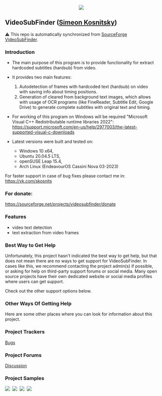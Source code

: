 <div align="center">
    <img src="https://a.fsdn.com/allura/p/videosubfinder/icon?1682935141?&w=90">
</div>

## VideoSubFinder ([Simeon Kosnitsky](https://sourceforge.net/u/skosnits/profile/))
⚠️ This repo is automatically synchronized from [SourceForge VideoSubFinder](https://videosubfinder.sourceforge.io/).


### Introduction
- The main purpose of this program is to provide functionality for extract hardcoded subtitles (hardsub) from video.

- It provides two main features:
    1. Autodetection of frames with hardcoded text (hardsub) on video with saving info about timing positions.
    2. Generation of cleared from background text images, which allows with usage of OCR programs (like FineReader, Subtitle Edit, Google Drive) to generate complete subtitles with original text and timing.

- For working of this program on Windows will be required "Microsoft Visual C++ Redistributable runtime libraries 2022":
https://support.microsoft.com/en-us/help/2977003/the-latest-supported-visual-c-downloads

- Latest versions were built and tested on:
    - Windows 10 x64,
    - Ubuntu 20.04.5 LTS,
    - openSUSE Leap 15.4,
    - Arch Linux (EndeavourOS Cassini Nova 03-2023)


For faster support in case of bug fixes please contact me in:
https://vk.com/skosnits


### For donate:
https://sourceforge.net/projects/videosubfinder/donate


### Features
- video text detection
- text extraction from video frames

### Best Way to Get Help
Unfortunately, this project hasn't indicated the best way to get help, but that does not mean there are no ways to get support for VideoSubFinder. In cases like this, we recommend contacting the project admin(s) if possible, or asking for help on third-party support forums or social media. Many open source projects have their own dedicated website or social media profiles where users can get support.

Check out the other support options below.

### Other Ways Of Getting Help
Here are some other places where you can look for information about this project.

### Project Trackers
[Bugs](https://sourceforge.net/p/videosubfinder/bugs/)

### Project Forums
[Discussion](https://sourceforge.net/p/videosubfinder/discussion/)


### Project Samples
<div>
    <img src="https://a.fsdn.com/con/app/proj/videosubfinder/screenshots/example_1.png/245/183/1">&nbsp;
    <img src="https://a.fsdn.com/con/app/proj/videosubfinder/screenshots/example_2.png/245/183/1">&nbsp;
    <img src="https://a.fsdn.com/con/app/proj/videosubfinder/screenshots/example_3.png/245/183/1">&nbsp;
    <img src="https://a.fsdn.com/con/app/proj/videosubfinder/screenshots/example_4.png/245/183/1">
</div>